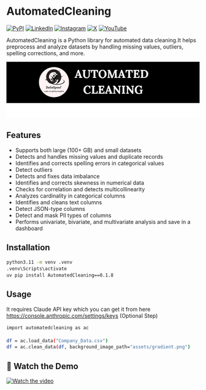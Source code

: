 # AutomatedCleaning
[![PyPI](https://img.shields.io/badge/PyPI-3775A9?style=for-the-badge&logo=pypi&logoColor=white)](https://pypi.org/project/AutomatedCleaning/)
[![LinkedIn](https://img.shields.io/badge/LinkedIn-0077B5?style=for-the-badge&logo=linkedin&logoColor=white)](https://www.linkedin.com/in/abhishek-kumar-singh-8a6326148/)
[![Instagram](https://img.shields.io/badge/Instagram-E4405F?style=for-the-badge&logo=instagram&logoColor=white)](https://www.instagram.com/dataspoof)
[![X](https://img.shields.io/badge/X-000000?style=for-the-badge&logo=x&logoColor=white)](https://x.com/abhi007si)
[![YouTube](https://img.shields.io/badge/YouTube-FF0000?style=for-the-badge&logo=youtube&logoColor=white)](https://www.youtube.com/@dataspoof1977)


AutomatedCleaning is a Python library for automated data cleaning.It helps preprocess and analyze datasets by handling missing values, outliers, spelling corrections, and more.

![Logo](images/logo2.png)

## Features
- Supports both large (100+ GB) and small datasets
- Detects and handles missing values and duplicate records
- Identifies and corrects spelling errors in categorical values
- Detect outliers
- Detects and fixes data imbalance
- Identifies and corrects skewness in numerical data
- Checks for correlation and detects multicollinearity
- Analyzes cardinality in categorical columns
- Identifies and cleans text columns
- Detect JSON-type columns
- Detect and mask PII types of columns
- Performs univariate, bivariate, and multivariate analysis and save in a dashboard


## Installation
```bash
python3.11 -m venv .venv
.venv\Scripts\activate
uv pip install AutomatedCleaning==0.1.8
```

## Usage
It requires Claude API key which you can get it from here https://console.anthropic.com/settings/keys (Optional Step)

```bash
import automatedcleaning as ac

df = ac.load_data("Company_Data.csv")
df = ac.clean_data(df, background_image_path="assets/gradient.png")
```

## 🎥 Watch the Demo

[![Watch the video](https://i9.ytimg.com/vi_webp/yA5Tdq22_Yg/mqdefault.webp?v=68007439&sqp=CLCcmcIG&rs=AOn4CLA3PwRJEncEyiuIRTi1wMyyHkbY1g)](https://www.youtube.com/watch?v=yA5Tdq22_Yg)


